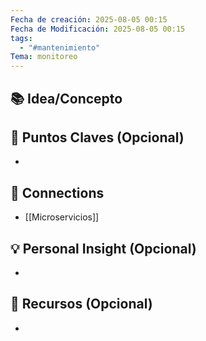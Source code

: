 ```yaml
---
Fecha de creación: 2025-08-05 00:15
Fecha de Modificación: 2025-08-05 00:15
tags:
  - "#mantenimiento"
Tema: monitoreo
---
```


## 📚 Idea/Concepto 


## 📌 Puntos Claves (Opcional)
- 

## 🔗 Connections
- [[Microservicios]]

## 💡 Personal Insight (Opcional)
- 
## 🧾 Recursos (Opcional)
- 